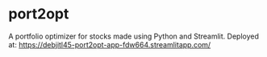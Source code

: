 # port2opt
A portfolio optimizer for stocks made using Python and Streamlit.
Deployed at: https://debjitl45-port2opt-app-fdw664.streamlitapp.com/
